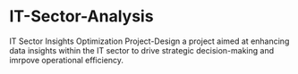 # IT-Sector-Analysis
IT Sector Insights Optimization Project-Design a project aimed at enhancing  data insights within the IT sector to drive strategic decision-making and  imrpove operational efficiency.
